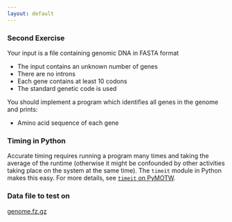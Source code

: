 ```yaml
---
layout: default
---
```


### Second Exercise

Your input is a file containing genomic DNA in FASTA format

* The input contains an unknown number of genes
* There are no introns
* Each gene contains at least 10 codons
* The standard genetic code is used

You should implement a program which identifies all genes in the genome and prints:

* Amino acid sequence of each gene

### Timing in Python

Accurate timing requires running a program many times and taking the average of the runtime (otherwise it might be confounded by other activities taking place on the system at the same time). The `timeit` module in Python makes this easy. For more details, see [`timeit` on PyMOTW](http://pymotw.com/2/timeit/). 

### Data file to test on

[genome.fz.gz](ihttp://bx.mathcs.emory.edu/outgoing/genome.fa.gz)
